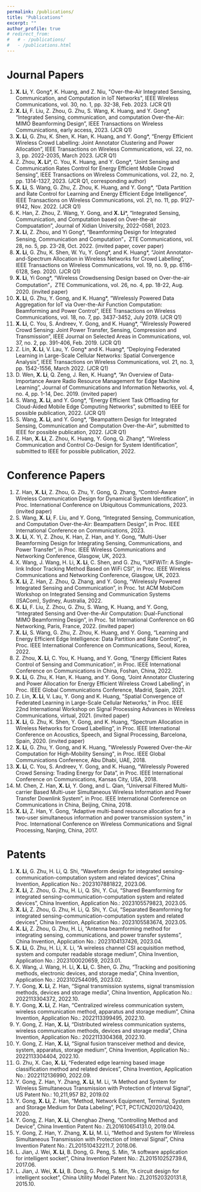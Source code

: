 ```yaml
---
permalink: /publications/
title: "Publications"
excerpt: ""
author_profile: true
# redirect_from: 
#   # - /publications/
#   - /publications.html
---
```


# Journal Papers
1. **X. Li**, Y. Gong*, K. Huang, and Z. Niu, "Over-the-Air Integrated Sensing, Communication, and Computation in IoT Networks", IEEE Wireless Communications, vol. 30, no. 1, pp. 32-38, Feb. 2023. (JCR Q1)
2. **X. Li**, F. Liu, Z. Zhou, G. Zhu, S. Wang, K. Huang, and Y. Gong*, “Integrated Sensing, communication, and computation Over-the-Air: MIMO Beamforming Design”, IEEE Transactions on Wireless Communications, early access, 2023. (JCR Q1)
3. **X. Li**, G. Zhu, K. Shen, K. Han, K. Huang, and Y. Gong*, “Energy Efficient Wireless Crowd Labelling: Joint Annotator Clustering and Power Allocation”, IEEE Transactions on Wireless Communications, vol. 22, no. 3, pp. 2022-2035, March 2023. (JCR Q1)
4. Z. Zhou, **X. Li***, C. You, K. Huang, and Y. Gong*, “Joint Sensing and Communication Rates Control for Energy Efficient Mobile Crowd Sensing”, IEEE Transactions on Wireless Communications, vol. 22, no. 2, pp. 1314-1327, 2023. (JCR Q1, corresponding author)
5. **X. Li**, S. Wang, G. Zhu, Z. Zhou, K. Huang, and Y. Gong*, “Data Partition and Rate Control for Learning and Energy Efficient Edge Intelligence”, IEEE Transactions on Wireless Communications, vol. 21, no. 11, pp. 9127-9142, Nov. 2022. (JCR Q1)
6. K. Han, Z. Zhou, Z. Wang, Y. Gong, and **X. Li***, “Integrated Sensing, Communication, and Computation based on Over-the-air Compuatation”, Journal of Xidian University, 2022-0581, 2023.
7. **X. Li**, Z. Zhou, and Yi Gong*, “Beamforming Design for Integrated Sensing, Communication and Computation”，ZTE Communications, vol. 28, no. 5, pp. 23-28, Oct. 2022. (invited paper, cover paper)
8. **X. Li**, G. Zhu, K. Shen, W. Yu, Y. Gong*, and K. Huang*, “Joint Annotator-and-Spectrum Allocation in Wireless Networks for Crowd Labelling”, IEEE Transactions on Wireless Communications, vol. 19, no. 9, pp. 6116-6128, Sep. 2020. (JCR Q1)
9. **X. Li**, Yi Gong*, “Wireless Crowdsensing Design based on Over-the-air Computation”，ZTE Communications, vol. 26, no. 4, pp. 18-22, Aug. 2020. (invited paper)
10. **X. Li**, G. Zhu, Y. Gong, and K. Huang*, “Wirelessly Powered Data Aggregation for IoT via Over-the-Air Function Computation: Beamforming and Power Control”, IEEE Transactions on Wireless Communications, vol. 18, no. 7, pp. 3437-3452, July 2019. (JCR Q1)
11. **X. Li**, C. You, S. Andreev, Y. Gong, and K. Huang*, “Wirelessly Powered Crowd Sensing: Joint Power Transfer, Sensing, Compression and Transmission”, IEEE Journal on Selected Areas in Communications, vol. 37, no. 2, pp. 391-406, Feb. 2019. (JCR Q1)
12. Z. Lin, **X. Li**, V. Lau, Y. Gong* and K. Huang*, “Deploying Federated Learning in Large-Scale Cellular Networks: Spatial Convergence Analysis”, IEEE Transactions on Wireless Communications, vol. 21, no. 3, pp. 1542-1556, March 2022. (JCR Q1)
13. D. Wen, **X. Li**, Q. Zeng, J. Ren, K. Huang*, “An Overview of Data-Importance Aware Radio Resource Management for Edge Machine Learning”, Journal of Communications and Information Networks, vol. 4, no. 4, pp. 1-14, Dec. 2019. (invited paper)
14. S. Wang, **X. Li**, and Y. Gong*, “Energy Efficient Task Offloading for Cloud-Aided Mobile Edge Computing Networks”, submitted to IEEE for possible publication, 2022. (JCR Q1)
15. S. Wang, **X. Li**, and Y. Gong*, “Beampattern Design for Integrated Sensing, Communication and Computation Over-the-Air”, submitted to IEEE for possible publication, 2022. (JCR Q1)
16. Z. Han, **X. Li**, Z. Zhou, K. Huang, Y. Gong, Q. Zhang*, “Wireless Communication and Control Co-Design for System Identification”, submitted to IEEE for possible publication, 2022.

# Conference Papers
1.  Z. Han, **X. Li**, Z. Zhou, G. Zhu, Y. Gong, Q. Zhang, “Control-Aware Wireless Communication Design for Dynamical System Identification”, in Proc. International Conference on Ubiquitous Communications, 2023. (invited paper)
2.	S. Wang, **X. Li**, F. Liu, and Y. Gong, “Integrated Sensing, Communication, and Computation Over-the-Air: Beampattern Design”, in Proc. IEEE International Conference on Communications, 2023.
3.	**X. Li**, X. Yi, Z. Zhou, K. Han, Z. Han, and Y. Gong, “Multi-User Beamforming Design for Integrating Sensing, Communications, and Power Transfer”, in Proc. IEEE Wireless Communications and Networking Conference, Glasgow, UK, 2023.
4. X. Wang, J. Wang, H. Li, **X. Li**, C. Shen, and G. Zhu, “UKFWiTr: A Single-link Indoor Tracking Method Based on WiFi CSI”, in Proc. IEEE Wireless Communications and Networking Conference, Glasgow, UK, 2023.
5. **X. Li**, Z. Han, Z. Zhou, Q. Zhang, and Y. Gong, “Wirelessly Powered Integrated Sensing and Communication”, in Proc. 1st ACM MobiCom Workshop on Integrated Sensing and Communication Systems (ISACom), Sydney, Australia, 2022.
6. **X. Li**, F. Liu, Z. Zhou, G. Zhu, S. Wang, K. Huang, and Y. Gong, “Integrated Sensing and Over-the-Air Computation: Dual-Functional MIMO Beamforming Design”, in Proc. 1st International Conference on 6G Networking, Paris, France, 2022. (invited paper)
7. **X. Li**, S. Wang, G. Zhu, Z. Zhou, K. Huang, and Y. Gong, “Learning and Energy Efficient Edge Intelligence: Data Partition and Rate Control”, in Proc. IEEE International Conference on Communications, Seoul, Korea, 2022.
8. Z. Zhou, **X. Li**, C. You, K. Huang, and Y. Gong, “Energy Efficient Rates Control of Sensing and Communication”, in Proc. IEEE International Conference on Communications in China, Foshan, China, 2022.
9. **X. Li**, G. Zhu, K. Han, K. Huang, and Y. Gong, “Joint Annotator Clustering and Power Allocation for Energy Efficient Wireless Crowd Labelling”, in Proc. IEEE Global Communications Conference, Madrid, Spain, 2021.
10. Z. Lin, **X. Li**, V. Lau, Y. Gong and K. Huang, "Spatial Convergence of Federated Learning in Large-Scale Cellular Networks," in Proc. IEEE 22nd International Workshop on Signal Processing Advances in Wireless Communications, virtual, 2021. (invited paper)
11. **X. Li**, G. Zhu, K. Shen, Y. Gong, and K. Huang, “Spectrum Allocation in Wireless Networks for Crowd Labelling”, in Proc. IEEE International Conference on Acoustics, Speech, and Signal Processing, Barcelona, Spain, 2020. (invited paper)
12. **X. Li**, G. Zhu, Y. Gong, and K. Huang, "Wirelessly Powered Over-the-Air Computation for High-Mobility Sensing", in Proc. IEEE Global Communications Conference, Abu Dhabi, UAE, 2018.
13. **X. Li**, C. You, S. Andreev, Y. Gong, and K. Huang, “Wirelessly Powered Crowd Sensing: Trading Energy for Data”, in Proc. IEEE International Conference on Communications, Kansas City, USA, 2018.
14. M. Chen, Z. Han, **X. Li**, Y. Gong, and L. Qian, “Universal Filtered Multi-carrier Based Multi-user Simultaneous Wireless Information and Power Transfer Downlink System”, in Proc. IEEE International Conference on Communications in China, Beijing, China, 2018. 
15. **X. Li**, Z. Han, Y. Gong, “Adaptive multi-band resource allocation for a two-user simultaneous information and power transmission system,” in Proc. International Conference on Wireless Communications and Signal Processing, Nanjing, China, 2017.

# Patents
1.  **X. Li**, G. Zhu, H. Li, Q. Shi, “Waveform design for integrated sensing-communication-computation system and related devices”, China Invention, Application No.: 2023107881822, 2023.06.
2.  **X. Li**, Z. Zhou, G. Zhu, H. Li, Q. Shi, Y. Cui, “Shared Beamforming for integrated sensing-communication-computation system and related devices”, China Invention, Application No.: 2023105579823, 2023.05.
3.  **X. Li**, Z. Zhou, G. Zhu, H. Li, Q. Shi, Y. Cui, “Separated Beamforming for integrated sensing-communication-computation system and related devices”, China Invention, Application No.: 2023105583674, 2023.05.
4.  **X. Li**, Z. Zhou, G. Zhu, H. Li, “Antenna beamforming method for integrating sensing, communications, and power transfer systems”, China Invention, Application No.: 2023104137426, 2023.04.
5.	**X. Li**, G. Zhu, H. Li, X. Li, “A wireless channel CSI acquisition method, system and computer readable storage medium”, China Invention, Application No.: 2023100020659, 2023.01.
6.	X. Wang, J. Wang, H. Li, **X. Li**, C. Shen, G. Zhu, “Tracking and positioning methods, electronic devices, and storage media”, China Invention, Application No.: 2023102544095, 2023.02.
7.	Y. Gong, **X. Li**, Z. Han, “Signal transmission systems, signal transmission methods, devices and storage media”, China Invention, Application No.: 2022113304372, 2022.10.
8.	Y. Gong, **X. Li**, Z. Han, “Centralized wireless communication system, wireless communication method, apparatus and storage medium”, China Invention, Application No.: 2022113399495, 2022.10.
9.	Y. Gong, Z. Han, **X. Li**, “Distributed wireless communication systems, wireless communication methods, devices and storage media”, China Invention, Application No.: 2022113304368, 2022.10.
10.	Y. Gong, Z. Han, **X. Li**, “Signal fusion transceiver method and device, system, apparatus, storage medium”, China Invention, Application No.: 2022113304404, 2022.10.
11.	G. Zhu, X. Cao, **X. Li**, “Federated edge learning based image classification method and related devices”, China Invention, Application No.: 2022112136990, 2022.09.
12.	Y. Gong, Z. Han, Y. Zhang, **X. Li**, M. Li, “A Method and System for Wireless Simultaneous Transmission with Protection of Interval Signal”, US Patent No.: 10,211,957 B2, 2019.02
13.	Y. Gong, **X. Li**, Z. Han, “Method, Network Equipment, Terminal, System and Storage Medium for Data Labeling”, PCT, PCT/CN2020/120420, 2020.
14.	Y. Gong, Z. Han, **X. Li**, Chenghao Zheng, “Controlling Method and Device”, China Invention Patent No.: ZL201610654131.0, 2019.04.
15.	Y. Gong, Z. Han, Y. Zhang, **X. Li**, M. Li, “Method and System for Wireless Simultaneous Transmission with Protection of Interval Signal”, China Invention Patent No.: ZL201510432211.7, 2018.06.
16.	L. Jian, J. Wei, **X. Li**, B. Dong, G. Peng, S. Min, “A software application for intelligent socket”, China Invention Patent No.: ZL201510252739.6, 2017.06.
17.	L. Jian, J. Wei, **X. Li**, B. Dong, G. Peng, S. Min, “A circuit design for intelligent socket”, China Utility Model Patent No.: ZL201520320131.8, 2015.10.
